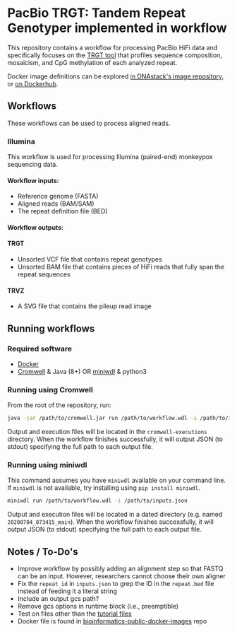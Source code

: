 # PacBio TRGT: Tandem Repeat Genotyper implemented in workflow

This repository contains a workflow for processing PacBio HiFi data and specifically focuses on the [TRGT tool](https://github.com/pacificBiosciences/trgt/) that profiles sequence composition, mosaicism, and CpG methylation of each analyzed repeat. 

Docker image definitions can be explored [in DNAstack's image repository](https://github.com/dnastack/bioinformatics-public-docker-images), or [on Dockerhub](https://hub.docker.com/u/dnastack).


## Workflows

These workflows can be used to process aligned reads.


### Illumina

This workflow is used for processing Illumina (paired-end) monkeypox sequencing data.

#### Workflow inputs:

* Reference genome (FASTA)
* Aligned reads (BAM/SAM)
* The repeat definition file (BED)

#### Workflow outputs:

#### TRGT
* Unsorted VCF file that contains repeat genotypes 
* Unsorted BAM file that contains pieces of HiFi reads that fully span the repeat sequences

#### TRVZ
* A SVG file that contains the pileup read image 


## Running workflows

### Required software

- [Docker](https://docs.docker.com/get-docker/)
- [Cromwell](https://github.com/broadinstitute/cromwell/releases) & Java (8+) OR [miniwdl](https://github.com/chanzuckerberg/miniwdl/releases) & python3

### Running using Cromwell

From the root of the repository, run:

```bash
java -jar /path/to/cromwell.jar run /path/to/workflow.wdl -i /path/to/inputs.json
```

Output and execution files will be located in the `cromwell-executions` directory. When the workflow finishes successfully, it will output JSON (to stdout) specifying the full path to each output file.


### Running using miniwdl

This command assumes you have `miniwdl` available on your command line. If `miniwdl` is not available, try installing using `pip install miniwdl`.

```bash
miniwdl run /path/to/workflow.wdl -i /path/to/inputs.json
```

Output and execution files will be located in a dated directory (e.g. named `20200704_073415_main`). When the workflow finishes successfully, it will output JSON (to stdout) specifying the full path to each output file. 

## Notes / To-Do's

* Improve workflow by possibly adding an alignment step so that FASTQ can be an input. However, researchers cannot choose their own aligner
* Fix the `repeat_id` in `inputs.json` to grep the ID in the `repeat.bed` file instead of feeding it a literal string
* Include an output gcs path?
* Remove gcs options in runtime block (i.e., preemptible) 
* Test on files other than the [tutorial files](https://github.com/PacificBiosciences/trgt/tree/main/example)
* Docker file is found in [bioinformatics-public-docker-images](https://github.com/DNAstack/bioinformatics-public-docker-images/tree/pacbio-trgt/pacbio_trgt_tools/0.0.1) repo

